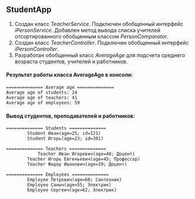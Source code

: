 ## StudentApp

1) Создан класс *TeacherService*. Подключен обобщенный интерфейс *iPersonService*. Добавлен метод вывода списка учителей отсортированного обобщенным классом *PersonComparator*.
2) Создан класс *TeacherController*. Подключен обобщенный интерфейс *iPersonController*.
3) Разработан обобщенный класс *AverageAge* для подсчета среднего возраста студентов, учителей и работников.


#### Результат работы класса AverageAge в консоли:
```
============== Average age ==============
Average age of students: 24
Average age of teachers: 41
Average age of employees: 59
```

#### Вывод студентов, преподавателей и работников:

```
============== Students ==============
		Student Иван(age=25; id=121)
		Student Игорь(age=23; id=301)

============== Teachers ==============
        	Teacher Иван Игоревич(age=40; Доцент)
		Teacher Игорь Евгеньевич(age=45; Профессор)
		Teacher Федор Иванович(age=39; Доцент)

============== Employees ==============
		Employee Петрович(age=60; Сантехник)
		Employee Саныч(age=55; Электрик)
		Employee Сергеич(age=62; Электрик)
```